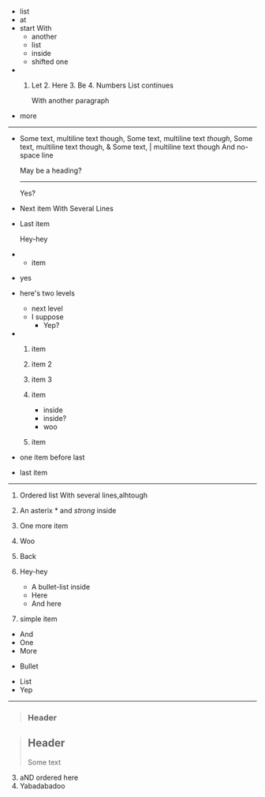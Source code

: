 * list
*  at
* start
     With
    * another
    * list
    * inside
     * shifted one
 *    1. Let
     2. Here
    3. Be
     4. Numbers
          List continues

         With another paragraph
* more

----

  * Some text, multiline text though, Some text, multiline text *though*, Some text, multiline text though, &amp; Some text, &#124; multiline text though
And no-space line

    May be a heading?

    -----

    Yes?

  * Next item
    With
  Several
    Lines

  * Last item

    Hey-hey
 * + item
 * yes
 * here's two levels
    * next level
    * I suppose
        * Yep?
 * 1. item
    2. item 2
    3. item 3

    4. item
        * inside
        * inside?
        * woo
    5. item

 * one item before last

 * last item

----

1. Ordered list
With several lines,alhtough
 1. An asterix * and *strong* inside
 1. One more item

256. Woo
9. Back

12. Hey-hey

    * A bullet-list inside
    * Here
    * And here

 13. simple item

* And
* One
* More
+ Bullet
- List
- Yep

----

> ### Header

> Header
> --------
> Some text

3. aND ordered here
4. Yabadabadoo

